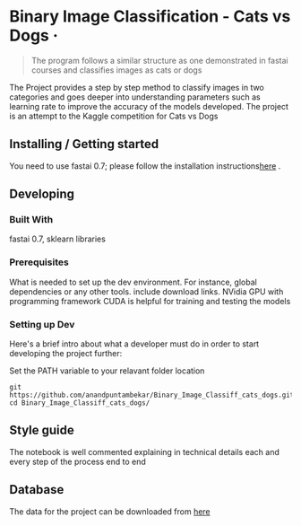 # Binary Image Classification - Cats vs Dogs &middot;
> The program follows a similar structure as one demonstrated in fastai courses and classifies images as cats or dogs

The Project provides a step by step method to classify images in two categories and goes deeper into understanding parameters such as learning rate to improve the accuracy of the models developed. The project is an attempt to the Kaggle competition for Cats vs Dogs

## Installing / Getting started

You need to use fastai 0.7; please follow the installation instructions[here](https://forums.fast.ai/t/fastai-v0-install-issues-thread/24652)  .


## Developing

### Built With
fastai 0.7, sklearn libraries

### Prerequisites
What is needed to set up the dev environment. For instance, global dependencies or any other tools. include download links.
NVidia GPU with programming framework CUDA is helpful for training and testing the models

### Setting up Dev

Here's a brief intro about what a developer must do in order to start developing
the project further:

Set the PATH variable to your relavant folder location
```shell
git https://github.com/anandpuntambekar/Binary_Image_Classiff_cats_dogs.git
cd Binary_Image_Classiff_cats_dogs/
```


## Style guide

The notebook is well commented explaining in technical details each and every step of the process end to end

## Database
The data for the project can be downloaded from [here](https://www.kaggle.com/c/dogs-vs-cats/data)


